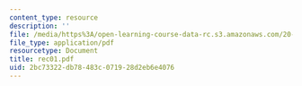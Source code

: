 ```yaml
---
content_type: resource
description: ''
file: /media/https%3A/open-learning-course-data-rc.s3.amazonaws.com/20-110j-thermodynamics-of-biomolecular-systems-fall-2005/2bc73322db78483c071928d2eb6e4076_rec01.pdf
file_type: application/pdf
resourcetype: Document
title: rec01.pdf
uid: 2bc73322-db78-483c-0719-28d2eb6e4076
---
```

